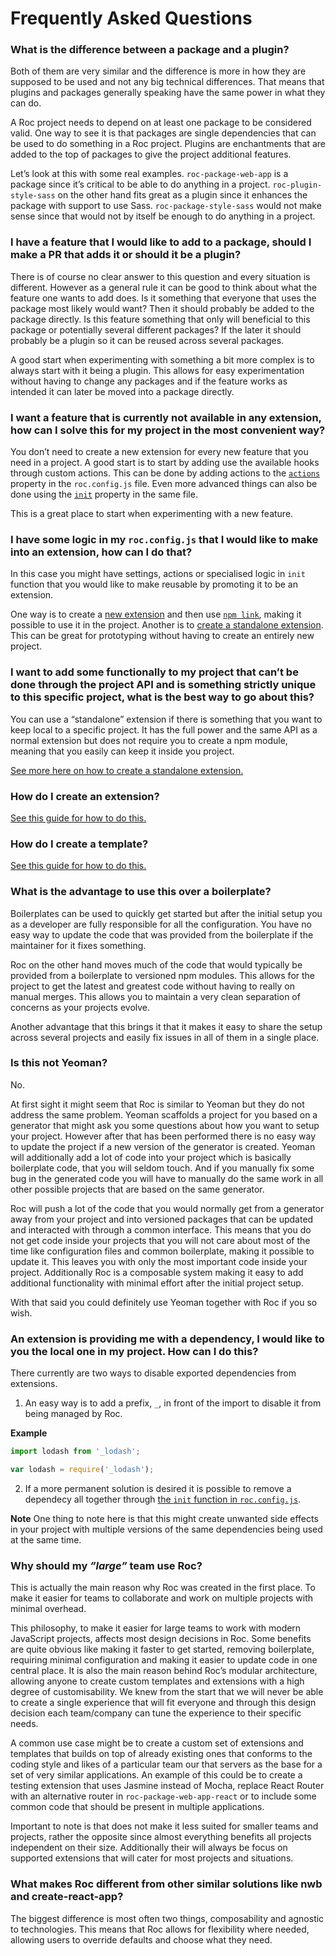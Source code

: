 # Frequently Asked Questions

### What is the difference between a package and a plugin?
Both of them are very similar and the difference is more in how they are supposed to be used and not any big technical differences. That means that plugins and packages generally speaking have the same power in what they can do.

A Roc project needs to depend on at least one package to be considered valid. One way to see it is that packages are single dependencies that can be used to do something in a Roc project. Plugins are enchantments that are added to the top of packages to give the project additional features.

Let’s look at this with some real examples. `roc-package-web-app` is a package since it’s critical to be able to do anything in a project. `roc-plugin-style-sass` on the other hand fits great as a plugin since it enhances the package with support to use Sass. `roc-package-style-sass` would not make sense since that would not by itself be enough to do anything in a project.

### I have a feature that I would like to add to a package, should I make a PR that adds it or should it be a plugin?
There is of course no clear answer to this question and every situation is different. However as a general rule it can be good to think about what the feature one wants to add does. Is it something that everyone that uses the package most likely would want? Then it should probably be added to the package directly. Is this feature something that only will beneficial to this package or potentially several different packages? If the later it should probably be a plugin so it can be reused across several packages.

A good start when experimenting with something a bit more complex is to always start with it being a plugin. This allows for easy experimentation without having to change any packages and if the feature works as intended it can later be moved into a package directly.

### I want a feature that is currently not available in any extension, how can I solve this for my project in the most convenient way?
You don’t need to create a new extension for every new feature that you need in a project. A good start is to start by adding use the available hooks through custom actions. This can be done by adding actions to the [`actions`](/docs/Configuration.md#actions) property in the `roc.config.js` file. Even more advanced things can also be done using the [`init`](/docs/Configuration.md#init) property in the same file.

This is a great place to start when experimenting with a new feature.

### I have some logic in my `roc.config.js` that I would like to make into an extension, how can I do that?
In this case you might have settings, actions or specialised logic in `init` function that you would like to make reusable by promoting it to be an extension.

One way is to create a [new extension](/docs/guides/CreateExtension.md) and then use [`npm link`](https://docs.npmjs.com/cli/link), making it possible to use it in the project. Another is to [create a standalone extension](/docs/RocObject.md#standalone). This can be great for prototyping without having to create an entirely new project.

### I want to add some functionally to my project that can’t be done through the project API and is something strictly unique to this specific project, what is the best way to go about this?
You can use a “standalone” extension if there is something that you want to keep local to a specific project. It has the full power and the same API as a normal extension but does not require you to create a npm module, meaning that you easily can keep it inside you project.

[See more here on how to create a standalone extension.](/docs/guides/CreateExtension.md#create-a-standalone-extension)  

### How do I create an extension?
[See this guide for how to do this.](/docs/guides/CreateExtension.md)

### How do I create a template?
[See this guide for how to do this.](/docs/guides/CreateTemplate.md)

### What is the advantage to use this over a boilerplate?
Boilerplates can be used to quickly get started but after the initial setup you as a developer are fully responsible for all the configuration. You have no easy way to update the code that was provided from the boilerplate if the maintainer for it fixes something.

Roc on the other hand moves much of the code that would typically be provided from a boilerplate to versioned npm modules. This allows for the project to get the latest and greatest code without having to really on manual merges. This allows you to maintain a very clean separation of concerns as your projects evolve.

Another advantage that this brings it that it makes it easy to share the setup across several projects and easily fix issues in all of them in a single place.

### Is this not Yeoman?
No.

At first sight it might seem that Roc is similar to Yeoman but they do not address the same problem. Yeoman scaffolds a project for you based on a generator that might ask you some questions about how you want to setup your project. However after that has been performed there is no easy way to update the project if a new version of the generator is created. Yeoman will additionally add a lot of code into your project which is basically boilerplate code, that you will seldom touch. And if you manually fix some bug in the generated code you will have to manually do the same work in all other possible projects that are based on the same generator.

Roc will push a lot of the code that you would normally get from a generator away from your project and into versioned packages that can be updated and interacted with through a common interface. This means that you do not get code inside your projects that you will not care about most of the time like configuration files and common boilerplate, making it possible to update it. This leaves you with only the most important code inside your project. Additionally Roc is a composable system making it easy to add additional functionality with minimal effort after the initial project setup.

With that said you could definitely use Yeoman together with Roc if you so wish.

### An extension is providing me with a dependency, I would like to you the local one in my project. How can I do this?
There currently are two ways to disable exported dependencies from extensions.

1. An easy way is to add a prefix, `_`, in front of the import to disable it from being managed by Roc.

__Example__
```javascript
import lodash from '_lodash';

var lodash = require('_lodash');
```

2. If a more permanent solution is desired it is possible to remove a dependecy all together through [the `init` function in `roc.config.js`](/docs/Configuration.md#init).

__Note__
One thing to note here is that this might create unwanted side effects in your project with multiple versions of the same dependencies being used at the same time.

### Why should my _”large”_ team use Roc?
This is actually the main reason why Roc was created in the first place. To make it easier for teams to collaborate and work on multiple projects with minimal overhead.

This philosophy, to make it easier for large teams to work with modern JavaScript projects, affects most design decisions in Roc. Some benefits are quite obvious like making it faster to get started, removing boilerplate, requiring minimal configuration and making it easier to update code in one central place. It is also the main reason behind Roc’s modular architecture, allowing anyone to create custom templates and extensions with a high degree of customisability. We knew from the start that we will never be able to create a single experience that will fit everyone and through this design decision each team/company can tune the experience to their specific needs.

A common use case might be to create a custom set of extensions and templates that builds on top of already existing ones that conforms to the coding style and likes of a particular team our that servers as the base for a set of very similar applications. An example of this could be to create a testing extension that uses Jasmine instead of Mocha, replace React Router with an alternative router in `roc-package-web-app-react` or to include some common code that should be present in multiple applications.

Important to note is that does not make it less suited for smaller teams and projects, rather the opposite since almost everything benefits all projects independent on their size. Additionally their will always be focus on supported extensions that will cater for most projects and situations.

### What makes Roc different from other similar solutions like nwb and create-react-app?
The biggest difference is most often two things, composability and agnostic to technologies. This means that Roc allows for flexibility where needed, allowing users to override defaults and choose what they need.
